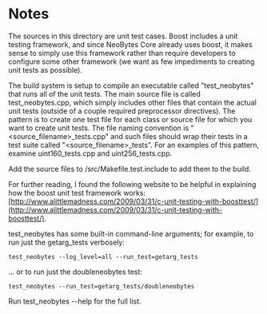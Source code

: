 # Notes
The sources in this directory are unit test cases.  Boost includes a
unit testing framework, and since NeoBytes Core already uses boost, it makes
sense to simply use this framework rather than require developers to
configure some other framework (we want as few impediments to creating
unit tests as possible).

The build system is setup to compile an executable called "test_neobytes"
that runs all of the unit tests.  The main source file is called
test_neobytes.cpp, which simply includes other files that contain the
actual unit tests (outside of a couple required preprocessor
directives).  The pattern is to create one test file for each class or
source file for which you want to create unit tests.  The file naming
convention is "<source_filename>_tests.cpp" and such files should wrap
their tests in a test suite called "<source_filename>_tests".  For an
examples of this pattern, examine uint160_tests.cpp and
uint256_tests.cpp.

Add the source files to /src/Makefile.test.include to add them to the build.

For further reading, I found the following website to be helpful in
explaining how the boost unit test framework works:
[http://www.alittlemadness.com/2009/03/31/c-unit-testing-with-boosttest/](http://www.alittlemadness.com/2009/03/31/c-unit-testing-with-boosttest/).

test_neobytes has some built-in command-line arguments; for
example, to run just the getarg_tests verbosely:

    test_neobytes --log_level=all --run_test=getarg_tests

... or to run just the doubleneobytes test:

    test_neobytes --run_test=getarg_tests/doubleneobytes

Run  test_neobytes --help   for the full list.

